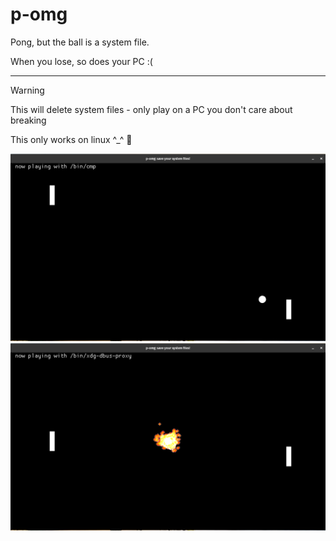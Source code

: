 # p-omg
Pong, but the ball is a system file.

When you lose, so does your PC :(

---

> [!Warning]
> This will delete system files - only play on a PC you don't care about breaking

This only works on linux ^_^ :penguin:

![img.png](img.png)
![img_1.png](img_1.png)

